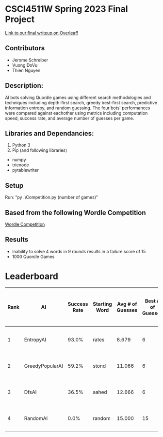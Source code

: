 # CSCI4511W Spring 2023 Final Project

[Link to our final writeup on Overleaf!](https://www.overleaf.com/read/ntsmqtvqynrm)

## Contributors

- Jerome Schreiber
- Vuong DoVu
- Thien Nguyen

## Description:

AI bots solving Quordle games using different search methodologies and techniques including depth-first search, greedy best-first search, predictive information entropy, and random guessing. The four bots' performances were compared against eachother using metrics including computation speed, success rate, and average number of guesses per game.

## Libraries and Dependancies:

1. Python 3
2. Pip (and following libraries)
  - numpy
  - trienode
  - pytablewriter

## Setup

Run: "py .\Competition.py (number of games)"

## Based from the following Wordle Competition

[Wordle Competition](https://github.com/Kinkelin/WordleCompetition)

## Results

- Inability to solve 4 words in 9 rounds results in a failure score of 15
- 1000 Quordle Games

# Leaderboard
|Rank|      AI       |Success Rate|Starting Word|Avg # of Guesses|Best # of Guesses|         <-- Easiest Words          |Fewest Words Found| <-- Hardest Words (Caps not found) |Total Words Solved|Avg Words Solved|Time Per Round|   Author   |
|----|---------------|------------|-------------|----------------|-----------------|------------------------------------|------------------|------------------------------------|-------------------|-----------------|--------------|------------|
|1   |EntropyAI      |93.0%       |rates        |8.679           |6                |['adept', 'snide', 'mound', 'swamp']|3                 |['abbey', 'place', 'FIZZY', 'rival']|3930               |3.930            |0.774 seconds  |Jerome Schreiber|
|2   |GreedyPopularAI|59.2%       |stond        |11.066          |6                |['solid', 'lease', 'blond', 'humid']|1                 |['woody', 'HATER', 'SOWER', 'HORNY']|3437               |3.437            |0.051 seconds  |Thien Nguyen|
|3   |DfsAI          |36.5%       |aahed        |12.666          |6                |['cloud', 'bused', 'gruel', 'mucus']|0                 |['LAYER', 'TRUST', 'GEEKY', 'JAZZY']|2994               |2.994            |0.063 seconds  |Jerome Schreiber|
|4   |RandomAI       |0.0%        |random       |15.000          |15               |['', '', '', '']                    |0                 |['SIEVE', 'PESKY', 'WRUNG', 'JIFFY']|7                  |0.007            |0.004 seconds  |Example     |
